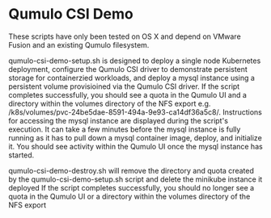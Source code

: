 # Qumulo CSI Demo

These scripts have only been tested on OS X and depend on VMware Fusion and an existing Qumulo filesystem.

qumulo-csi-demo-setup.sh is designed to deploy a single node Kubernetes deployment, configure the Qumulo CSI driver to demonstrate persistent storage for containerzied workloads, and deploy a mysql instance using a persistent volume provisioined via the Qumulo CSI driver.
If the script completes successfully, you should see a quota in the Qumulo UI and a directory within the volumes directory of the NFS export e.g. /k8s/volumes/pvc-24be5dae-8591-494a-9e93-ca14df36a5c8/. Instructions for accessing the mysql instance are displayed during the script's execution.
It can take a few minutes before the mysql instance is fully running as it has to pull down a mysql container image, deploy, and initialize it. You should see activity within the Qumulo UI once the mysql instance has started.

qumulo-csi-demo-destroy.sh will remove the directory and quota created by the qumulo-csi-demo-setup.sh script and delete the minikube instance it deployed
If the script completes successfully, you should no longer see a quota in the Qumulo UI or a directory within the volumes directory of the NFS export